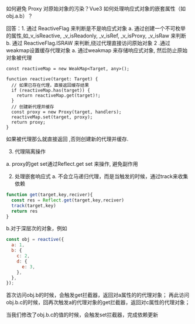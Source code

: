 如何避免 Proxy 对原始对象的污染？Vue3 如何处理响应式对象的嵌套属性（如 obj.a.b）？

回答：1. 通过 ReactiveFlag 来判断是不是响应式对象
a. 通过创建一个不可枚举的属性,如_v_isReactive, _v_isReadonly, _v_isRef, _v_isProxy, _v_isRaw 来判断
b. 通过 ReactiveFlag.ISRAW 来判断,绕过代理直接访问原始对象
2 .通过weakmap设置缓存代理对象
a. 通过weakmap 来存储响应式对象, 然后防止原始对象被代理
```
const reactiveMap = new WeakMap<Target, any>();

function reactive(target: Target) {
  // 如果已存在代理，直接返回缓存结果
  if (reactiveMap.has(target)) {
    return reactiveMap.get(target)!;
  }
  // 创建新代理并缓存
  const proxy = new Proxy(target, handlers);
  reactiveMap.set(target, proxy);
  return proxy;
}
```
如果被代理那么就直接返回 ,否则创建新的代理并缓存.


3. 代理隔离操作

a. proxy的get set通过Reflect.get set 来操作, 避免副作用


2.  处理嵌套响应式
a. 不会立马递归代理，而是当触发的时候，通过track来收集依赖

```javascript
function get(target,key,reciver){
  const res = Reflect.get(target,key,reciver)
  track(target,key)
  return res
}
```

b.对于深层次的对象，例如
```javascript
const obj = reactive({
  a: 1,
  b: {
    c: 2,
    d: {
      e: 3,
    },
  },
});
```

首次访问obj.b的时候，会触发get拦截器，返回对a属性的的代理对象；
再此访问obj.b.c的时候，回再次触发a的代理对象的get拦截器，返回对c属性的代理对象；

当我们修改了obj.b.c的值的时候，会触发set拦截器，完成依赖更新



